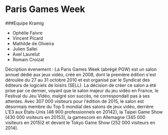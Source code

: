 # Paris Games Week

###Equipe Kramig
- Ophélie Faivre
- Vincent Picard
- Mathilde de Oliveira
- Julien Sallei
- Axel Laurelut
- Romain Croizat

Décription évenement : 
La Paris Games Week (abrégé PGW) est un salon annuel dédié aux jeux vidéo, créé en 2008, dont la première édition s'est déroulée du 27 au 31 octobre 2010 et est organisé par le Syndicat des éditeurs de logiciels de loisirs (SELL). La décision de créer ce salon a été prise par ce dernier, voyant que le salon majeur du jeu vidéo en France, le Festival du Jeu Vidéo, malgré son succès, ne correspondait pas à ses attentes. Avec 307 000 visiteurs pour l'édition de 2015, le salon est désormais membre du Top 5 mondial des salons de jeux vidéo, derrière L'E3 aux États-Unis (48 900 professionnels en 20142), la Taipei Game Show (430 000 visiteurs en 20153), la gamescom en Allemagne (345 000 visiteurs en 2015)2 et devant le Tokyo Game Show (252 000 visiteurs en 2014). 